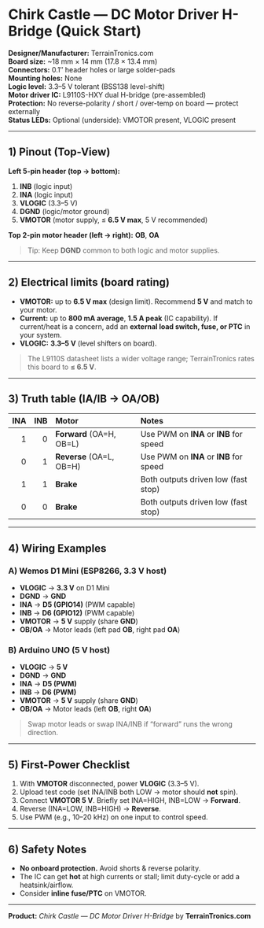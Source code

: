 # Chirk Castle — DC Motor Driver H-Bridge (Quick Start)

**Designer/Manufacturer:** TerrainTronics.com  
**Board size:** ~18 mm × 14 mm (17.8 × 13.4 mm)  
**Connectors:** 0.1″ header holes or large solder-pads  
**Mounting holes:** None  
**Logic level:** 3.3–5 V tolerant (BSS138 level-shift)  
**Motor driver IC:** L9110S-HXY dual H-bridge (pre-assembled)  
**Protection:** No reverse-polarity / short / over-temp on board — protect externally  
**Status LEDs:** Optional (underside): VMOTOR present, VLOGIC present

---

## 1) Pinout (Top-View)

**Left 5-pin header (top → bottom):**  
1. **INB** (logic input)  
2. **INA** (logic input)  
3. **VLOGIC** (3.3–5 V)  
4. **DGND** (logic/motor ground)  
5. **VMOTOR** (motor supply, ≤ **6.5 V max**, 5 V recommended)

**Top 2-pin motor header (left → right):** **OB**, **OA**

> Tip: Keep **DGND** common to both logic and motor supplies.

---

## 2) Electrical limits (board rating)

- **VMOTOR:** up to **6.5 V max** (design limit). Recommend **5 V** and match to your motor.
- **Current:** up to **800 mA average**, **1.5 A peak** (IC capability). If current/heat is a concern,
  add an **external load switch, fuse, or PTC** in your system.
- **VLOGIC:** **3.3–5 V** (level shifters on board).

> The L9110S datasheet lists a wider voltage range; TerrainTronics rates this board to **≤ 6.5 V**.

---

## 3) Truth table (IA/IB → OA/OB)

| INA | INB | Motor | Notes |
|---:|---:|:------|:------|
| 1 | 0 | **Forward** (OA=H, OB=L) | Use PWM on **INA** or **INB** for speed |
| 0 | 1 | **Reverse** (OA=L, OB=H) | Use PWM on **INA** or **INB** for speed |
| 1 | 1 | **Brake** | Both outputs driven low (fast stop) |
| 0 | 0 | **Brake** | Both outputs driven low (fast stop) |

---

## 4) Wiring Examples

### A) Wemos D1 Mini (ESP8266, 3.3 V host)

- **VLOGIC** → **3.3 V** on D1 Mini  
- **DGND** → **GND**  
- **INA** → **D5 (GPIO14)** (PWM capable)  
- **INB** → **D6 (GPIO12)** (PWM capable)  
- **VMOTOR** → **5 V** supply (share **GND**)  
- **OB/OA** → Motor leads (left pad **OB**, right pad **OA**)

### B) Arduino UNO (5 V host)

- **VLOGIC** → **5 V**  
- **DGND** → **GND**  
- **INA** → **D5 (PWM)**  
- **INB** → **D6 (PWM)**  
- **VMOTOR** → **5 V** supply (share **GND**)  
- **OB/OA** → Motor leads (left **OB**, right **OA**)

> Swap motor leads or swap INA/INB if “forward” runs the wrong direction.

---

## 5) First-Power Checklist

1. With **VMOTOR** disconnected, power **VLOGIC** (3.3–5 V).  
2. Upload test code (set INA/INB both LOW → motor should **not** spin).  
3. Connect **VMOTOR 5 V**. Briefly set INA=HIGH, INB=LOW → **Forward**.  
4. Reverse (INA=LOW, INB=HIGH) → **Reverse**.  
5. Use PWM (e.g., 10–20 kHz) on one input to control speed.

---

## 6) Safety Notes

- **No onboard protection.** Avoid shorts & reverse polarity.  
- The IC can get **hot** at high currents or stall; limit duty-cycle or add a heatsink/airflow.  
- Consider **inline fuse/PTC** on VMOTOR.

---

**Product:** *Chirk Castle — DC Motor Driver H-Bridge* by **TerrainTronics.com**
